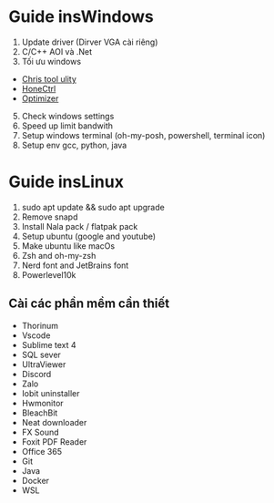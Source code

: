 # Guide insWindows

1. Update driver (Dirver VGA cài riêng)
2. C/C++ AOI và .Net
4. Tối ưu windows
  - [Chris tool ulity](https://github.com/ChrisTitusTech/winutil)
  - [HoneCtrl](https://github.com/auraside/HoneCtrl)
  - [Optimizer](https://github.com/hellzerg/optimizer/releases)
5. Check windows settings
6. Speed up limit bandwith
7. Setup windows terminal (oh-my-posh, powershell, terminal icon)
8. Setup env gcc, python, java

# Guide insLinux
1. sudo apt update && sudo apt upgrade
2. Remove snapd
3. Install Nala pack / flatpak pack
4. Setup ubuntu (google and youtube)
5. Make ubuntu like macOs
6. Zsh and oh-my-zsh
7. Nerd font and JetBrains font
8. Powerlevel10k

## Cài các phần mềm cần thiết
  - Thorinum
  - Vscode
  - Sublime text 4
  - SQL sever
  - UltraViewer
  - Discord
  - Zalo
  - Iobit uninstaller
  - Hwmonitor
  - BleachBit
  - Neat downloader
  - FX Sound
  - Foxit PDF Reader
  - Office 365
  - Git
  - Java
  - Docker
  - WSL
